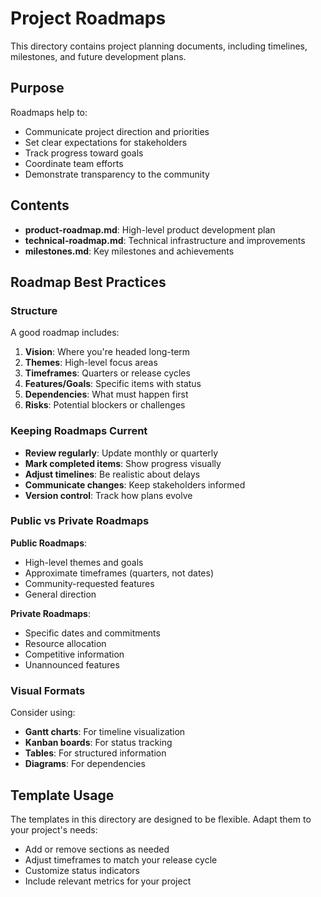 # Project Roadmaps

This directory contains project planning documents, including timelines, milestones, and future development plans.

## Purpose

Roadmaps help to:
- Communicate project direction and priorities
- Set clear expectations for stakeholders
- Track progress toward goals
- Coordinate team efforts
- Demonstrate transparency to the community

## Contents

- **product-roadmap.md**: High-level product development plan
- **technical-roadmap.md**: Technical infrastructure and improvements
- **milestones.md**: Key milestones and achievements

## Roadmap Best Practices

### Structure

A good roadmap includes:

1. **Vision**: Where you're headed long-term
2. **Themes**: High-level focus areas
3. **Timeframes**: Quarters or release cycles
4. **Features/Goals**: Specific items with status
5. **Dependencies**: What must happen first
6. **Risks**: Potential blockers or challenges

### Keeping Roadmaps Current

- **Review regularly**: Update monthly or quarterly
- **Mark completed items**: Show progress visually
- **Adjust timelines**: Be realistic about delays
- **Communicate changes**: Keep stakeholders informed
- **Version control**: Track how plans evolve

### Public vs Private Roadmaps

**Public Roadmaps**:
- High-level themes and goals
- Approximate timeframes (quarters, not dates)
- Community-requested features
- General direction

**Private Roadmaps**:
- Specific dates and commitments
- Resource allocation
- Competitive information
- Unannounced features

### Visual Formats

Consider using:
- **Gantt charts**: For timeline visualization
- **Kanban boards**: For status tracking
- **Tables**: For structured information
- **Diagrams**: For dependencies

## Template Usage

The templates in this directory are designed to be flexible. Adapt them to your project's needs:

- Add or remove sections as needed
- Adjust timeframes to match your release cycle
- Customize status indicators
- Include relevant metrics for your project
